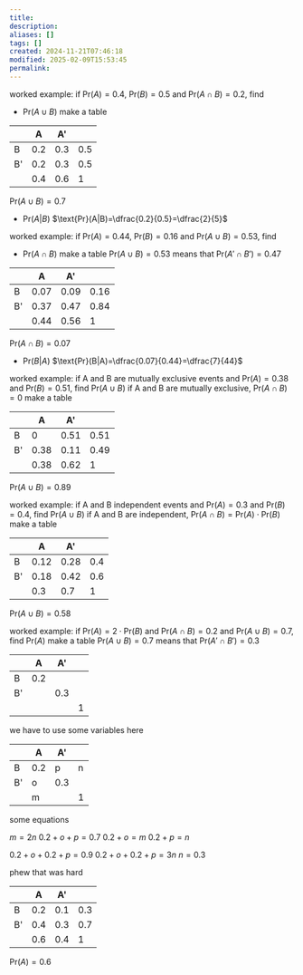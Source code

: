```yaml
---
title: 
description: 
aliases: []
tags: []
created: 2024-11-21T07:46:18
modified: 2025-02-09T15:53:45
permalink:
---
```


worked example: if $\text{Pr}(A)=0.4$, $\text{Pr}(B)=0.5$ and $\text{Pr}(A\cap B)=0.2$, find
- $\text{Pr}(A\cup B)$
make a table

|     | A   | A'  |     |
| --- | --- | --- | --- |
| B   | 0.2 | 0.3 | 0.5 |
| B'  | 0.2 | 0.3 | 0.5 |
|     | 0.4 | 0.6 | 1   |

$\text{Pr}(A\cup B)=0.7$

- $\text{Pr}(A|B)$
$\text{Pr}(A|B)=\dfrac{0.2}{0.5}=\dfrac{2}{5}$



worked example: if $\text{Pr}(A)=0.44$, $\text{Pr}(B)=0.16$ and $\text{Pr}(A\cup B)=0.53$, find
- $\text{Pr}(A\cap B)$
make a table
$\text{Pr}(A\cup B)=0.53$ means that $\text{Pr}(A'\cap B')=0.47$

|     | A    | A'   |      |
| --- | ---- | ---- | ---- |
| B   | 0.07 | 0.09 | 0.16 |
| B'  | 0.37 | 0.47 | 0.84 |
|     | 0.44 | 0.56 | 1    |

$\text{Pr}(A\cap B)=0.07$

- $\text{Pr}(B|A)$
$\text{Pr}(B|A)=\dfrac{0.07}{0.44}=\dfrac{7}{44}$

worked example: if A and B are mutually exclusive events and $\text{Pr}(A)=0.38$ and $\text{Pr}(B)=0.51$, find $\text{Pr}(A\cup B)$
if A and B are mutually exclusive, $\text{Pr}(A\cap B)=0$
make a table

|     | A    | A'   |      |
| --- | ---- | ---- | ---- |
| B   | 0    | 0.51 | 0.51 |
| B'  | 0.38 | 0.11 | 0.49 |
|     | 0.38 | 0.62 | 1    |

$\text{Pr}(A\cup B)=0.89$


worked example: if A and B independent events and $\text{Pr}(A)=0.3$ and $\text{Pr}(B)=0.4$, find $\text{Pr}(A\cup B)$
if A and B are independent, $\text{Pr}(A\cap B)=\text{Pr}(A)\cdot\text{Pr}(B)$
make a table

|     | A    | A'   |     |
| --- | ---- | ---- | --- |
| B   | 0.12 | 0.28 | 0.4 |
| B'  | 0.18 | 0.42 | 0.6 |
|     | 0.3  | 0.7  | 1   |

$\text{Pr}(A\cup B)=0.58$


worked example: if $\text{Pr}(A)=2\cdot\text{Pr}(B)$ and $\text{Pr}(A\cap B)=0.2$ and $\text{Pr}(A\cup B)=0.7$, find $\text{Pr}(A)$
make a table
$\text{Pr}(A\cup B)=0.7$ means that $\text{Pr}(A'\cap B')=0.3$

|     | A   | A'  |     |
| --- | --- | --- | --- |
| B   | 0.2 |     |     |
| B'  |     | 0.3 |     |
|     |     |     | 1   |

we have to use some variables here

|     | A   | A'  |     |
| --- | --- | --- | --- |
| B   | 0.2 | p   | n   |
| B'  | o   | 0.3 |     |
|     | m   |     | 1   |

some equations

$m=2n$
$0.2+o+p=0.7$
$0.2+o=m$
$0.2+p=n$

$0.2+o+0.2+p=0.9$
$0.2+o+0.2+p=3n$
$n=0.3$

phew that was hard

|     | A   | A'  |     |
| --- | --- | --- | --- |
| B   | 0.2 | 0.1 | 0.3 |
| B'  | 0.4 | 0.3 | 0.7 |
|     | 0.6 | 0.4 | 1   |

$\text{Pr}(A)=0.6$
